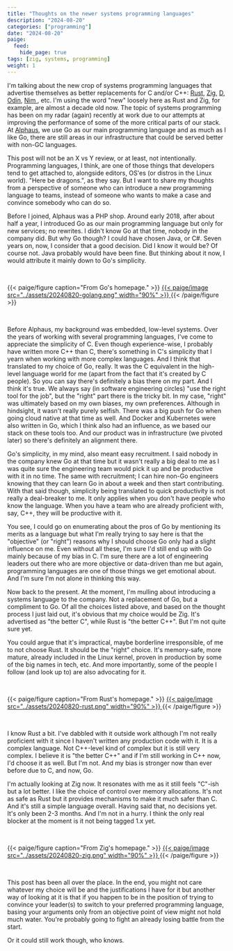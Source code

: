 ```yaml
---
title: "Thoughts on the newer systems programming languages"
description: "2024-08-20"
categories: ["programming"]
date: "2024-08-20"
paige:
  feed:
    hide_page: true
tags: [zig, systems, programming]
weight: 1
---
```


I'm talking about the new crop of systems programming languages that advertise themselves as better replacements for C and/or C++: [Rust](https://www.rust-lang.org/), [Zig](https://ziglang.org/), [D](https://dlang.org/), [Odin](https://odin-lang.org/), [ Nim ](https://nim-lang.org/), etc. I'm using the word "new" loosely here as Rust and Zig, for example, are almost a decade old now. The topic of systems programming has been on my radar (again) recently at work due to our attempts at improving the performance of some of the more critical parts of our stack. At [Alphaus](https://www.alphaus.cloud/), we use Go as our main programming language and as much as I like Go, there are still areas in our infrastructure that could be served better with non-GC languages.

This post will not be an X vs Y review, or at least, not intentionally. Programming languages, I think, are one of those things that developers tend to get attached to, alongside editors, OS'es (or distros in the Linux world). "Here be dragons.", as they say. But I want to share my thoughts from a perspective of someone who can introduce a new programming language to teams, instead of someone who wants to make a case and convince somebody who can do so.

Before I joined, Alphaus was a PHP shop. Around early 2018, after about half a year, I introduced Go as our main programming language but only for new services; no rewrites. I didn't know Go at that time, nobody in the company did. But why Go though? I could have chosen Java, or C#. Seven years on, now, I consider that a good decision. Did I know it would be? Of course not. Java probably would have been fine. But thinking about it now, I would attribute it mainly down to Go's simplicity.

<br>

{{< paige/figure caption="From Go's homepage." >}}
<a href="https://go.dev/">
{{< paige/image src="../assets/20240820-golang.png" width="90%" >}}
</a>
{{< /paige/figure >}}

<br>

Before Alphaus, my background was embedded, low-level systems. Over the years of working with several programming languages, I've come to appreciate the simplicity of C. Even though experience-wise, I probably have written more C++ than C, there's something in C's simplicity that I yearn when working with more complex languages. And I think that translated to my choice of Go, really. It was the C equivalent in the high-level language world for me (apart from the fact that it's created by C people). So you can say there's definitely a bias there on my part. And I think it's true. We always say (in software engineering circles) "use the right tool for the job", but the "right" part there is the tricky bit. In my case, "right" was ultimately based on my own biases, my own preferences. Although in hindsight, it wasn't really purely selfish. There was a big push for Go when going cloud native at that time as well. And Docker and Kubernetes were also written in Go, which I think also had an influence, as we based our stack on these tools too. And our product was in infrastructure (we pivoted later) so there's definitely an alignment there.

Go's simplicity, in my mind, also meant easy recruitment. I said nobody in the company knew Go at that time but it wasn't really a big deal to me as I was quite sure the engineering team would pick it up and be productive with it in no time. The same with recruitment; I can hire non-Go engineers knowing that they can learn Go in about a week and then start contributing. With that said though, simplicity being translated to quick productivity is not really a deal-breaker to me. It only applies when you don't have people who know the language. When you have a team who are already proficient with, say, C++, they will be productive with it.

You see, I could go on enumerating about the pros of Go by mentioning its merits as a language but what I'm really trying to say here is that the "objective" (or "right") reasons why I should choose Go only had a slight influence on me. Even without all these, I'm sure I'd still end up with Go mainly because of my bias in C. I'm sure there are a lot of engineering leaders out there who are more objective or data-driven than me but again, programming languages are one of those things we get emotional about. And I'm sure I'm not alone in thinking this way.

Now back to the present. At the moment, I'm mulling about introducing a systems language to the company. Not a replacement of Go, but a compliment to Go. Of all the choices listed above, and based on the thought process I just laid out, it's obvious that my choice would be Zig. It's advertised as "the better C", while Rust is "the better C++". But I'm not quite sure yet.

You could argue that it's impractical, maybe borderline irresponsible, of me to not choose Rust. It should be the "right" choice. It's memory-safe, more mature, already included in the Linux kernel, proven in production by some of the big names in tech, etc. And more importantly, some of the people I follow (and look up to) are also advocating for it.

<br>

{{< paige/figure caption="From Rust's homepage." >}}
<a href="https://www.rust-lang.org/">
{{< paige/image src="../assets/20240820-rust.png" width="90%" >}}
</a>
{{< /paige/figure >}}

<br>

I know Rust a bit. I've dabbled with it outside work although I'm not really proficient with it since I haven't written any production code with it. It is a complex language. Not C++-level kind of complex but it is still very complex. I believe it is "the better C++" and if I'm still working in C++ now, I'd choose it as well. But I'm not. And my bias is stronger now than ever before due to C, and now, Go.

I'm actually looking at Zig now. It resonates with me as it still feels "C"-ish but a lot better. I like the choice of control over memory allocations. It's not as safe as Rust but it provides mechanisms to make it much safer than C. And it's still a simple language overall. Having said that, no decisions yet. It's only been 2-3 months. And I'm not in a hurry. I think the only real blocker at the moment is it not being tagged 1.x yet.

<br>

{{< paige/figure caption="From Zig's homepage." >}}
<a href="https://ziglang.org/">
{{< paige/image src="../assets/20240820-zig.png" width="90%" >}}
</a>
{{< /paige/figure >}}

<br>

This post has been all over the place. In the end, you might not care whatever my choice will be and the justifications I have for it but another way of looking at it is that if you happen to be in the position of trying to convince your leader(s) to switch to your preferred programming language, basing your arguments only from an objective point of view might not hold much water. You're probably going to fight an already losing battle from the start.

Or it could still work though, who knows.

<br>
